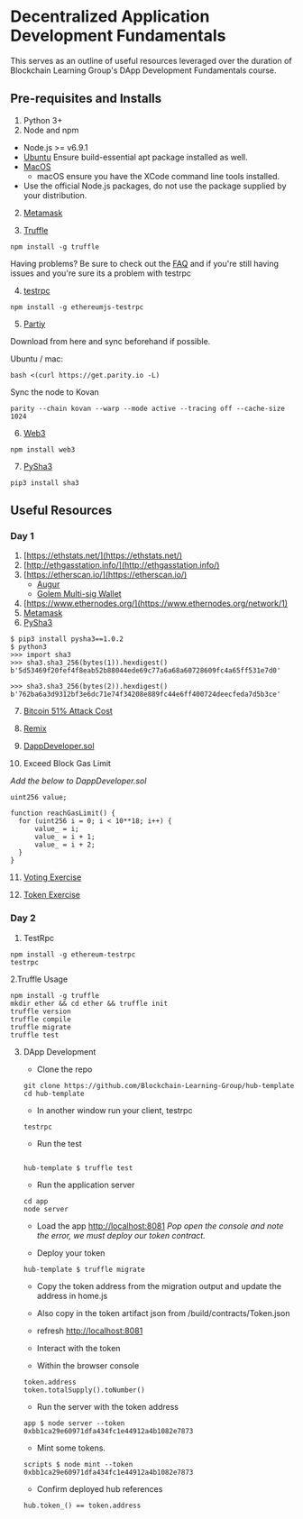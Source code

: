 # Decentralized Application Development Fundamentals
This serves as an outline of useful resources leveraged over the duration of Blockchain Learning Group's DApp Development Fundamentals course.

## Pre-requisites and Installs
1. Python 3+
2. Node and npm
- Node.js >= v6.9.1
- [Ubuntu](https://www.digitalocean.com/community/tutorials/how-to-install-node-js-on-ubuntu-16-04)
   Ensure build-essential apt package installed as well.
- [MacOS](http://yoember.com/nodejs/the-best-way-to-install-node-js/)
   - macOS ensure you have the XCode command line tools installed. 
- Use the official Node.js packages, do not use the package supplied by your distribution.

2. [Metamask](https://chrome.google.com/webstore/detail/metamask/nkbihfbeogaeaoehlefnkodbefgpgknn?hl=en)

3. [Truffle](http://truffleframework.com/)

```npm install -g truffle```

Having problems? Be sure to check out the [FAQ](https://github.com/ethereumjs/testrpc/wiki/FAQ) and if you're still having issues and you're sure its a problem with testrpc

4. [testrpc](https://github.com/ethereumjs/testrpc)

```npm install -g ethereumjs-testrpc```

5. [Partiy](https://parity.io/)

Download from here and sync beforehand if possible.

Ubuntu / mac: 

```bash <(curl https://get.parity.io -L)```

Sync the node to Kovan

```parity --chain kovan --warp --mode active --tracing off --cache-size 1024```

6. [Web3](https://github.com/ethereum/wiki/wiki/JavaScript-API)

```npm install web3``` 

7. [PySha3](https://pypi.python.org/pypi/pysha3)

```pip3 install sha3```


## Useful Resources
### Day 1
1. [https://ethstats.net/](https://ethstats.net/)
2. [http://ethgasstation.info/](http://ethgasstation.info/)
3. [https://etherscan.io/](https://etherscan.io/)
    * [Augur](https://etherscan.io/token/REP#readContract)
    * [Golem Multi-sig Wallet](https://etherscan.io/address/0x7da82c7ab4771ff031b66538d2fb9b0b047f6cf9#code)
4. [https://www.ethernodes.org/](https://www.ethernodes.org/network/1)
5. [Metamask](https://chrome.google.com/webstore/detail/metamask/nkbihfbeogaeaoehlefnkodbefgpgknn?hl=en)
6. [PySha3](https://pypi.python.org/pypi/pysha3)
```
$ pip3 install pysha3==1.0.2
$ python3
>>> import sha3
>>> sha3.sha3_256(bytes(1)).hexdigest()
b'5d53469f20fef4f8eab52b88044ede69c77a6a68a60728609fc4a65ff531e7d0'

>>> sha3.sha3_256(bytes(2)).hexdigest()
b'762ba6a3d9312bf3e6dc71e74f34208e889fc44e6ff400724deecfeda7d5b3ce'
```
7. [Bitcoin 51% Attack Cost](https://gobitcoin.io/tools/cost-51-attack/)
8. [Remix](https://ethereum.github.io/browser-solidity/)

9. [DappDeveloper.sol](https://github.com/Blockchain-Learning-Group/dapp-fundamentals/blob/master/samples/DappDeveloper.sol)

10. Exceed Block Gas Limit

_Add the below to DappDeveloper.sol_

```
uint256 value;

function reachGasLimit() {
  for (uint256 i = 0; i < 10**18; i++) {
      value_ = i;
      value_ = i + 1;
      value_ = i + 2;
  }
}
```
11. [Voting Exercise](https://github.com/Blockchain-Learning-Group/dapp-fundamentals/blob/master/exercises/Voting.sol)

12. [Token Exercise](https://github.com/Blockchain-Learning-Group/dapp-fundamentals/blob/master/exercises/Token.sol)

### Day 2
1. TestRpc
```
npm install -g ethereum-testrpc
testrpc
```

2.Truffle Usage
```
npm install -g truffle
mkdir ether && cd ether && truffle init
truffle version
truffle compile
truffle migrate
truffle test
```

3. DApp Development

   - Clone the repo
   ```
   git clone https://github.com/Blockchain-Learning-Group/hub-template
   cd hub-template
   ```
   
   - In another window run your client, testrpc
   ```
   testrpc
   ```
   
   - Run the test
   ```

   hub-template $ truffle test
   ```
   
   - Run the application server
   ```
   cd app
   node server
   ```
   
   - Load the app
   [http://localhost:8081](https://localhost:8081)
   _Pop open the console and note the error, we must deploy our token contract._

   - Deploy your token
   ```
   hub-template $ truffle migrate
   ```
   
   - Copy the token address from the migration output and update the address in home.js
   - Also copy in the token artifact json from /build/contracts/Token.json
   - refresh [http://localhost:8081](https://localhost:8081)
   
   - Interact with the token
   - Within the browser console
   ```
   token.address
   token.totalSupply().toNumber()
   ```
   
   - Run the server with the token address
   ```
   app $ node server --token 0xbb1ca29e60971dfa434fc1e44912a4b1082e7873
   ```
   
   - Mint some tokens.
   ```
   scripts $ node mint --token 0xbb1ca29e60971dfa434fc1e44912a4b1082e7873
   ```

   - Confirm deployed hub references
   ```
   hub.token_() == token.address
   ```
